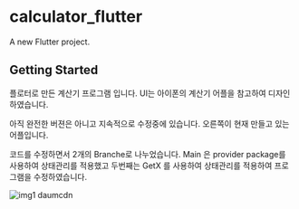 # calculator_flutter

A new Flutter project.

## Getting Started

플로터로 만든 계산기 프로그램 입니다. 
UI는 아이폰의 계산기 어플을 참고하여 디자인 하였습니다. 

아직 완전한 버젼은 아니고 지속적으로 수정중에 있습니다. 
오른쪽이 현재 만들고 있는 어플입니다. 

코드를 수정하면서 2개의 Branche로 나누었습니다. Main 은 provider package를 사용하여 상태관리를 적용했고 두번째는 GetX 를 사용하여 상태관리를 적용하여 프로그램을 수정하였습니다. 

![img1 daumcdn](https://user-images.githubusercontent.com/24783470/230302418-7ba48fc6-f311-4acf-af83-13150884e6d6.png)
